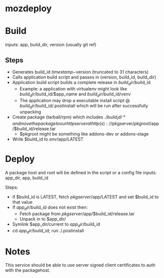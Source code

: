 mozdeploy
=========

Build
=====
inputs: app, build_dir, version (usually git ref)

Steps
-----
* Generates build_id $timestamp-$version (truncated to 31 characters)
* Calls application build script and passes in (version, build_id, build_dir)
* Application build script builds a complete release in $build_dir/$build_id
    * Example: a application with virtualenv might look like $build_dir/$build_id/$app_name and $build_dir/$build_id/venv
    * The application may drop a executable install script @ $build_dir/$build_id/.postinstall which will be run after successfully unpacking
* Create package (tarball/rpm) which includes ./$build_id/* and move the package to our http server at http(s)://$pkgserver/$pkgroot/$app/$build_id/release.tar
   * $pkgroot might be something like addons-dev or addons-stage
* Write $build_id to $env/$app/LATEST


Deploy
======
A package host and root will be defined in the script or a config file
inputs: app_dir, app, build_id

Steps:
* if $build_id is LATEST, fetch $pkgserver/$app/LATEST and set $build_id to that value
* If $app_dir/$build_id does not exist then:
   * Fetch package from $pkgserver/$app/$build_id/release.tar
   * Unpack in to $app_dir/
* Symlink $app_dir/current to $app_dir/$build_id
* cd $app_dir/$build_id; run ./.postinstall


Notes
======
This service should be able to use server signed client certificates to auth with the packagehost.
